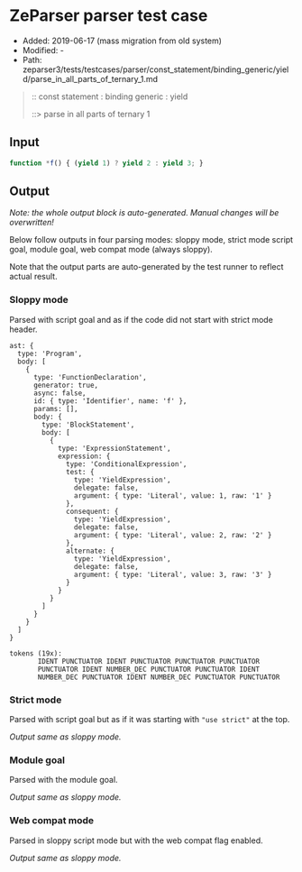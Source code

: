 # ZeParser parser test case

- Added: 2019-06-17 (mass migration from old system)
- Modified: -
- Path: zeparser3/tests/testcases/parser/const_statement/binding_generic/yield/parse_in_all_parts_of_ternary_1.md

> :: const statement : binding generic : yield
>
> ::> parse in all parts of ternary 1

## Input

`````js
function *f() { (yield 1) ? yield 2 : yield 3; }
`````

## Output

_Note: the whole output block is auto-generated. Manual changes will be overwritten!_

Below follow outputs in four parsing modes: sloppy mode, strict mode script goal, module goal, web compat mode (always sloppy).

Note that the output parts are auto-generated by the test runner to reflect actual result.

### Sloppy mode

Parsed with script goal and as if the code did not start with strict mode header.

`````
ast: {
  type: 'Program',
  body: [
    {
      type: 'FunctionDeclaration',
      generator: true,
      async: false,
      id: { type: 'Identifier', name: 'f' },
      params: [],
      body: {
        type: 'BlockStatement',
        body: [
          {
            type: 'ExpressionStatement',
            expression: {
              type: 'ConditionalExpression',
              test: {
                type: 'YieldExpression',
                delegate: false,
                argument: { type: 'Literal', value: 1, raw: '1' }
              },
              consequent: {
                type: 'YieldExpression',
                delegate: false,
                argument: { type: 'Literal', value: 2, raw: '2' }
              },
              alternate: {
                type: 'YieldExpression',
                delegate: false,
                argument: { type: 'Literal', value: 3, raw: '3' }
              }
            }
          }
        ]
      }
    }
  ]
}

tokens (19x):
       IDENT PUNCTUATOR IDENT PUNCTUATOR PUNCTUATOR PUNCTUATOR
       PUNCTUATOR IDENT NUMBER_DEC PUNCTUATOR PUNCTUATOR IDENT
       NUMBER_DEC PUNCTUATOR IDENT NUMBER_DEC PUNCTUATOR PUNCTUATOR
`````

### Strict mode

Parsed with script goal but as if it was starting with `"use strict"` at the top.

_Output same as sloppy mode._

### Module goal

Parsed with the module goal.

_Output same as sloppy mode._

### Web compat mode

Parsed in sloppy script mode but with the web compat flag enabled.

_Output same as sloppy mode._
